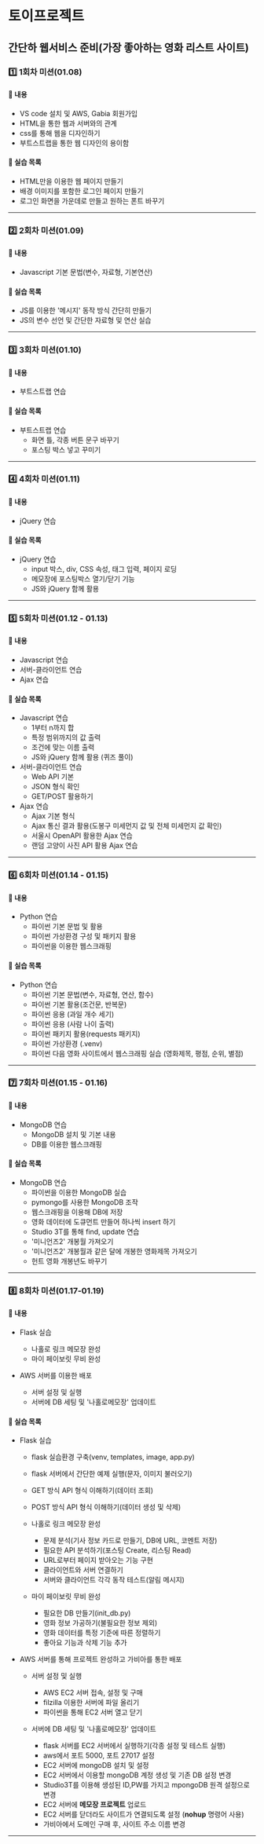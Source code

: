 # 토이프로젝트

## 간단하 웹서비스 준비(가장 좋아하는 영화 리스트 사이트)

### 1️⃣ 1회차 미션(01.08)

#### 📌 내용

- VS code 설치 및 AWS, Gabia 회원가입
- HTML을 통한 웹과 서버와의 관계
- css를 통해 웹을 디자인하기
- 부트스트랩을 통한 웹 디자인의 용이함

#### 🎯 실습 목록

- HTML만을 이용한 웹 페이지 만들기
- 배경 이미지를 포함한 로그인 페이지 만들기
- 로그인 화면을 가운데로 만들고 원하는 폰트 바꾸기

---

### 2️⃣ 2회차 미션(01.09)

#### 📌 내용

- Javascript 기본 문법(변수, 자료형, 기본연산)

#### 🎯 실습 목록

- JS를 이용한 '메시지' 동작 방식 간단히 만들기
- JS의 변수 선언 및 간단한 자료형 및 연산 실습

---

### 3️⃣ 3회차 미션(01.10)

#### 📌 내용

- 부트스트랩 연습

#### 🎯 실습 목록

- 부트스트랩 연습
  - 화면 틀, 각종 버튼 문구 바꾸기
  - 포스팅 박스 넣고 꾸미기

---

### 4️⃣ 4회차 미션(01.11)

#### 📌 내용

- jQuery 연습

#### 🎯 실습 목록

- jQuery 연습
  - input 박스, div, CSS 속성, 태그 입력, 페이지 로딩
  - 메모장에 포스팅박스 열기/닫기 기능
  - JS와 jQuery 함께 활용

---

### 5️⃣ 5회차 미션(01.12 - 01.13)

#### 📌 내용

- Javascript 연습
- 서버-클라이언트 연습
- Ajax 연습

#### 🎯 실습 목록

- Javascript 연습
  - 1부터 n까지 합
  - 특정 범위까지의 값 출력
  - 조건에 맞는 이름 출력
  - JS와 jQuery 함께 활용 (퀴즈 풀이)
- 서버-클라이언트 연습
  - Web API 기본
  - JSON 형식 확인
  - GET/POST 활용하기
- Ajax 연습
  - Ajax 기본 형식
  - Ajax 통신 결과 활용(도봉구 미세먼지 값 및 전체 미세먼지 값 확인)
  - 서울시 OpenAPI 활용한 Ajax 연습
  - 랜덤 고양이 사진 API 활용 Ajax 연습

---

### 6️⃣ 6회차 미션(01.14 - 01.15)

#### 📌 내용

- Python 연습
  - 파이썬 기본 문법 및 활용
  - 파이썬 가상환경 구성 및 패키지 활용
  - 파이썬을 이용한 웹스크래핑

#### 🎯 실습 목록

- Python 연습
  - 파이썬 기본 문법(변수, 자료형, 연산, 함수)
  - 파이썬 기본 활용(조건문, 반복문)
  - 파이썬 응용 (과일 개수 세기)
  - 파이썬 응용 (사람 나이 출력)
  - 파이썬 패키지 활용(requests 패키지)
  - 파이썬 가상환경 (.venv)
  - 파이썬 다음 영화 사이트에서 웹스크래핑 실습 (영화제목, 평점, 순위, 별점)

---

### 7️⃣ 7회차 미션(01.15 - 01.16)

#### 📌 내용

- MongoDB 연습
  - MongoDB 설치 및 기본 내용
  - DB를 이용한 웹스크래핑

#### 🎯 실습 목록

- MongoDB 연습
  - 파이썬을 이용한 MongoDB 실습
  - pymongo를 사용한 MongoDB 조작
  - 웹스크래핑을 이용해 DB에 저장
  - 영화 데이터에 도큐먼트 만들어 하나씩 insert 하기
  - Studio 3T를 통해 find, update 연습
  - '미니언즈2' 개봉월 가져오기
  - '미니언즈2' 개봉월과 같은 달에 개봉한 영화제목 가져오기
  - 헌트 영화 개봉년도 바꾸기

---

### 8️⃣ 8회차 미션(01.17-01.19)

#### 📌 내용

- Flask 실습

  - 나홀로 링크 메모장 완성
  - 마이 페이보릿 무비 완성

- AWS 서버를 이용한 배포
  - 서버 설정 및 실행
  - 서버에 DB 세팅 및 '나홀로메모장' 업데이트

#### 🎯 실습 목록

- Flask 실습

  - flask 실습환경 구축(venv, templates, image, app.py)
  - flask 서버에서 간단한 예제 실행(문자, 이미지 불러오기)
  - GET 방식 API 형식 이해하기(데이터 조회)
  - POST 방식 API 형식 이해하기(데이터 생성 및 삭제)

  - 나홀로 링크 메모장 완성

    - 문제 분석(기사 정보 카드로 만들기, DB에 URL, 코멘트 저장)
    - 필요한 API 분석하기(포스팅 Create, 리스팅 Read)
    - URL로부터 페이지 받아오는 기능 구현
    - 클라이언트와 서버 연결하기
    - 서버와 클라이언트 각각 동작 테스트(알림 메시지)

  - 마이 페이보릿 무비 완성
    - 필요한 DB 만들기(init_db.py)
    - 영화 정보 가공하기(불필요한 정보 제외)
    - 영화 데이터를 특정 기준에 따른 정렬하기
    - 좋아요 기능과 삭제 기능 추가

- AWS 서버를 통해 프로젝트 완성하고 가비아를 통한 배포

  - 서버 설정 및 실행

    - AWS EC2 서버 접속, 설정 및 구매
    - filzilla 이용한 서버에 파일 올리기
    - 파이썬을 통해 EC2 서버 열고 닫기

  - 서버에 DB 세팅 및 '나홀로메모장' 업데이트
    - flask 서버를 EC2 서버에서 실행하기(각종 설정 및 테스트 실행)
    - aws에서 포트 5000, 포트 27017 설정
    - EC2 서버에 mongoDB 설치 및 설정
    - EC2 서버에서 이용할 mongoDB 계정 생성 및 기존 DB 설정 변경
    - Studio3T를 이용해 생성된 ID,PW를 가지고 mpongoDB 원격 설정으로 변경
    - EC2 서버에 **메모장 프로젝트** 업로드
    - EC2 서버를 닫더라도 사이트가 연결되도록 설정 (**nohup** 명령어 사용)
    - 가비아에서 도메인 구매 후, 사이트 주소 이름 변경

---
